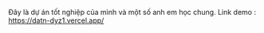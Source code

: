 Đây là dự án tốt nghiệp của mình và một số anh em học chung. Link demo : https://datn-dyz1.vercel.app/
